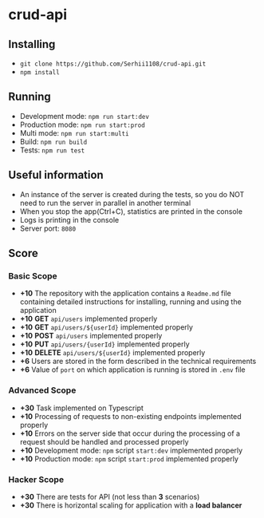 # crud-api

## Installing

- `git clone https://github.com/Serhii1108/crud-api.git`
- `npm install`

## Running

- Development mode: `npm run start:dev`
- Production mode: `npm run start:prod`
- Multi mode: `npm run start:multi`
- Build: `npm run build`
- Tests: `npm run test`

## Useful information

- An instance of the server is created during the tests, so you do NOT need to run the server in parallel in another terminal
- When you stop the app(Ctrl+C), statistics are printed in the console
- Logs is printing in the console
- Server port: `8080`

## Score

### Basic Scope

- **+10** The repository with the application contains a `Readme.md` file containing detailed instructions for installing, running and using the application
- **+10** **GET** `api/users` implemented properly
- **+10** **GET** `api/users/${userId}` implemented properly
- **+10** **POST** `api/users` implemented properly
- **+10** **PUT** `api/users/{userId}` implemented properly
- **+10** **DELETE** `api/users/${userId}` implemented properly
- **+6** Users are stored in the form described in the technical requirements
- **+6** Value of `port` on which application is running is stored in `.env` file

### Advanced Scope

- **+30** Task implemented on Typescript
- **+10** Processing of requests to non-existing endpoints implemented properly
- **+10** Errors on the server side that occur during the processing of a request should be handled and processed properly
- **+10** Development mode: `npm` script `start:dev` implemented properly
- **+10** Production mode: `npm` script `start:prod` implemented properly

### Hacker Scope

- **+30** There are tests for API (not less than **3** scenarios)
- **+30** There is horizontal scaling for application with a **load balancer**
